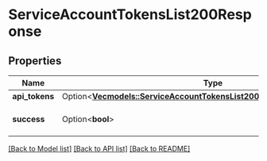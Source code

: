 # ServiceAccountTokensList200Response

## Properties

Name | Type | Description | Notes
------------ | ------------- | ------------- | -------------
**api_tokens** | Option<[**Vec<models::ServiceAccountTokensList200ResponseApiTokensInner>**](service_account_tokens_list_200_response_api_tokens_inner.md)> |  | [optional]
**success** | Option<**bool**> |  | [optional][default to true]

[[Back to Model list]](../README.md#documentation-for-models) [[Back to API list]](../README.md#documentation-for-api-endpoints) [[Back to README]](../README.md)


